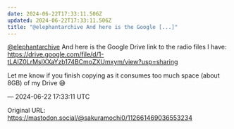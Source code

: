 ```yaml
---
date: 2024-06-22T17:33:11.506Z
updated: 2024-06-22T17:33:11.506Z
title: "@elephantarchive And here is the Google [...]"
---
```


<p><span class="h-card" translate="no"><a href="https://mastodon.social/@elephantarchive" class="u-url mention">@<span>elephantarchive</span></a></span> And here is the Google Drive link to the radio files I have: <a href="https://drive.google.com/file/d/1-tLAIZ0LrMslXXaYzb174BCmoZXUmxym/view?usp=sharing" target="_blank" rel="nofollow noopener" translate="no"><span class="invisible">https://</span><span class="ellipsis">drive.google.com/file/d/1-tLAI</span><span class="invisible">Z0LrMslXXaYzb174BCmoZXUmxym/view?usp=sharing</span></a></p><p>Let me know if you finish copying as it consumes too much space (about 8GB) of my Drive 😅</p>

&mdash; 2024-06-22 17:33:11 UTC

Original URL: https://mastodon.social/@sakuramochi0/112661469036553234
